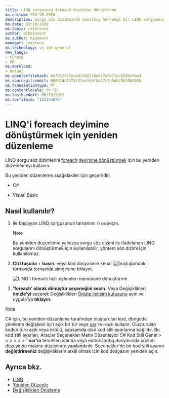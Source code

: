 ```yaml
---
title: LINQ sorgusunu foreach deyimine dönüştürme
ms.custom: SEO-VS-2020
description: Sorgu söz dizimsinde yazılmış herhangi bir LINQ sorgusunu foreach deyimine dönüştürmek için kodu yeniden düzenleme.
ms.date: 03/10/2020
ms.topic: reference
author: mikadumont
ms.author: midumont
manager: jmartens
ms.technology: vs-ide-general
dev_langs:
- CSharp
- VB
ms.workload:
- dotnet
ms.openlocfilehash: 6ef812f37ec4d13d2270ebf7e5471ec82d9efbe4
ms.sourcegitcommit: 68897da7d74c31ae1ebf5d47c7b5ddc9b108265b
ms.translationtype: MT
ms.contentlocale: tr-TR
ms.lasthandoff: 08/13/2021
ms.locfileid: "122144073"
---
```

# <a name="refactoring-to-convert-linq-to-a-foreach-statement"></a>LINQ'i foreach deyimine dönüştürmek için yeniden düzenleme

LINQ sorgu söz dizimlerini [foreach](/dotnet/csharp/language-reference/keywords/foreach-in) [deyimine dönüştürmek](/dotnet/csharp/programming-guide/concepts/linq/query-syntax-and-method-syntax-in-linq) için bu yeniden düzenlemeyi kullanın.

Bu yeniden düzenleme aşağıdakiler için geçerlidir:

- C#

- Visual Basic

## <a name="how-to-use-it"></a>Nasıl kullanılır?

1. ile başlayan LINQ sorgusunun tamamını `from` seçin.

   > [!NOTE]
   > Bu yeniden düzenleme yalnızca sorgu söz dizimi ile ifadelanan LINQ sorgularını dönüştürmek için kullanılabilir, yöntem söz dizimi için kullanılamaz.

1. **Ctrl tuşuna** + **basın.** veya kod dosyasının kenar ![ boşluğundaki ](../media/screwdriver-icon.png) tornavida tornavida simgesine tıklayın.

   ![LINQ'i foreach hızlı eylemleri menüsüne dönüştürme](media/convert-linq-to-foreach.png)

1. **'foreach' olarak dönüştür seçeneğini seçin.** Veya Değişiklikleri **önizle'yi** seçerek Değişiklikleri [Önizle iletişim kutusunu](../../ide/preview-changes.md) açın ve uygula'ya **tıklayın.**

> [!NOTE]
> C# için, bu yeniden düzenleme tarafından oluşturulan kod, döngüde yineleme değişkeni için açık bir tür veya [var](/dotnet/csharp/language-reference/keywords/var) `foreach` kullanır. Oluşturulan kodun türü açık veya örtülü, kapsamda olan kod stili ayarlarına bağlıdır. Bu kod stili ayarları, Araçlar Seçenekler Metin Düzenleyici C# Kod Stili Genel  >    >    >    >    >    >  **\' var'ın** [](/dotnet/fundamentals/code-analysis/style-rules/language-rules#implicit-and-explicit-types) tercihleri altında veya editorConfig dosyasında çözüm düzeyinde makine düzeyinde yapılandırılır. Seçenekler'de bir kod stili ayarını **değiştirirseniz** değişikliklerin etkili olmak için kod dosyasını yeniden açın.

## <a name="see-also"></a>Ayrıca bkz.

- [LINQ](/dotnet/standard/using-linq)
- [Yeniden Düzenle](../refactoring-in-visual-studio.md)
- [Değişiklikleri Önizleme](../../ide/preview-changes.md)
